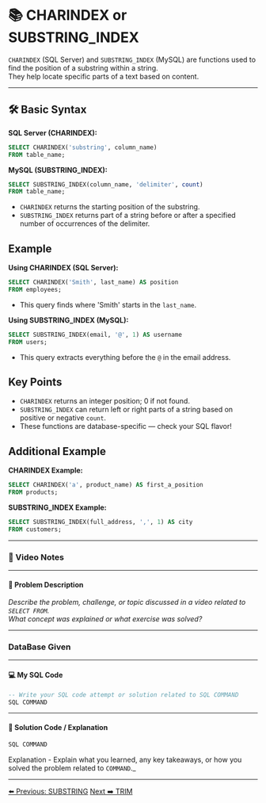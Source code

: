 <!-- markdownlint-disable MD033 -->
<!-- markdownlint-disable MD004 -->

# 📚 CHARINDEX or SUBSTRING_INDEX

`CHARINDEX` (SQL Server) and `SUBSTRING_INDEX` (MySQL) are functions used to find the position of a substring within a string.  
They help locate specific parts of a text based on content.

---

## 🛠️ Basic Syntax

**SQL Server (CHARINDEX):**

```sql
SELECT CHARINDEX('substring', column_name)
FROM table_name;
```

**MySQL (SUBSTRING_INDEX):**

```sql
SELECT SUBSTRING_INDEX(column_name, 'delimiter', count)
FROM table_name;
```

- `CHARINDEX` returns the starting position of the substring.
- `SUBSTRING_INDEX` returns part of a string before or after a specified number of occurrences of the delimiter.

## Example

**Using CHARINDEX (SQL Server):**

```sql
SELECT CHARINDEX('Smith', last_name) AS position
FROM employees;
```

- This query finds where 'Smith' starts in the `last_name`.

**Using SUBSTRING_INDEX (MySQL):**

```sql
SELECT SUBSTRING_INDEX(email, '@', 1) AS username
FROM users;
```

- This query extracts everything before the `@` in the email address.

## Key Points

- `CHARINDEX` returns an integer position; 0 if not found.
- `SUBSTRING_INDEX` can return left or right parts of a string based on positive or negative `count`.
- These functions are database-specific — check your SQL flavor!

## Additional Example

**CHARINDEX Example:**

```sql
SELECT CHARINDEX('a', product_name) AS first_a_position
FROM products;
```

**SUBSTRING_INDEX Example:**

```sql
SELECT SUBSTRING_INDEX(full_address, ',', 1) AS city
FROM customers;
```

---

### 🎥 Video Notes

---

#### 📝 Problem Description

_Describe the problem, challenge, or topic discussed in a video related to `SELECT FROM`._  
_What concept was explained or what exercise was solved?_

---

### DataBase Given

---

#### 💻 My SQL Code

```sql
-- Write your SQL code attempt or solution related to SQL COMMAND
SQL COMMAND
```

---

#### 🧠 Solution Code / Explanation

```sql
SQL COMMAND
```

Explanation - Explain what you learned, any key takeaways, or how you solved the problem related to `COMMAND`._

---

[⬅️ Previous: SUBSTRING](substring.md)   [Next ➡️ TRIM](trim.md)
